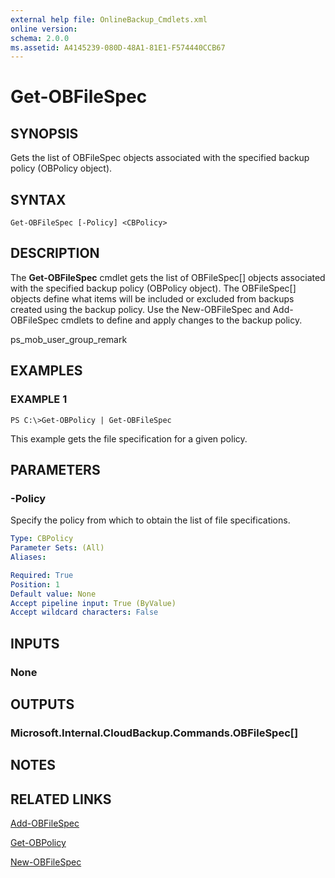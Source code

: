 ```yaml
---
external help file: OnlineBackup_Cmdlets.xml
online version: 
schema: 2.0.0
ms.assetid: A4145239-080D-48A1-81E1-F574440CCB67
---
```


# Get-OBFileSpec

## SYNOPSIS
Gets the list of OBFileSpec objects associated with the specified backup policy (OBPolicy object).

## SYNTAX

```
Get-OBFileSpec [-Policy] <CBPolicy>
```

## DESCRIPTION
The **Get-OBFileSpec** cmdlet gets the list of OBFileSpec\[\] objects associated with the specified backup policy (OBPolicy object).
The OBFileSpec\[\] objects define what items will be included or excluded from backups created using the backup policy.
Use the New-OBFileSpec and Add-OBFileSpec cmdlets to define and apply changes to the backup policy.

ps_mob_user_group_remark

## EXAMPLES

### EXAMPLE 1
```
PS C:\>Get-OBPolicy | Get-OBFileSpec
```

This example gets the file specification for a given policy.

## PARAMETERS

### -Policy
Specify the policy from which to obtain the list of file specifications.

```yaml
Type: CBPolicy
Parameter Sets: (All)
Aliases: 

Required: True
Position: 1
Default value: None
Accept pipeline input: True (ByValue)
Accept wildcard characters: False
```

## INPUTS

### None

## OUTPUTS

### Microsoft.Internal.CloudBackup.Commands.OBFileSpec[]

## NOTES

## RELATED LINKS

[Add-OBFileSpec](./Add-OBFileSpec.md)

[Get-OBPolicy](./Get-OBPolicy.md)

[New-OBFileSpec](./New-OBFileSpec.md)

